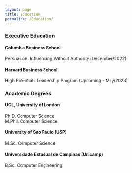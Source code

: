 ```yaml
---
layout: page
title: Education
permalink: /Education/
---
```


### Executive Education

#### Columbia Business School
Persuasion: Influencing Without Authority (December/2022)

#### Harvard Business School
High Potentials Leadership Program (Upcoming - May/2023)

### Academic Degrees

#### UCL, University of London
Ph.D. Computer Science <br/>
M.Phil. Computer Science

#### University of Sao Paulo (USP)
M.Sc. Computer Science

#### Universidade Estadual de Campinas (Unicamp)
B.Sc. Computer Engineering


